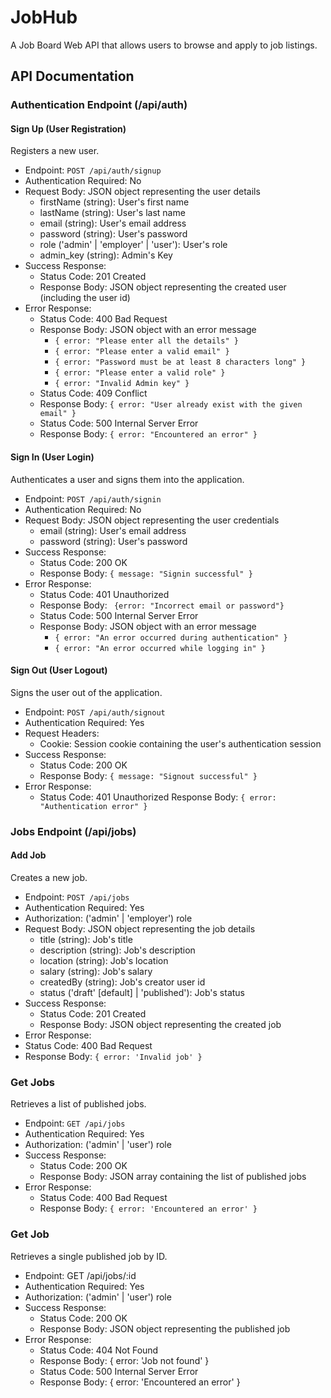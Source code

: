 # JobHub
A Job Board Web API that allows users to browse and apply to job listings.

## API Documentation

### Authentication Endpoint (/api/auth)

#### Sign Up (User Registration)
Registers a new user.

- Endpoint: `POST /api/auth/signup`
- Authentication Required: No
- Request Body: JSON object representing the user details
  - firstName (string): User's first name
  - lastName (string): User's last name
  - email (string): User's email address
  - password (string): User's password
  - role ('admin' | 'employer' | 'user'): User's role 
  - admin_key (string): Admin's Key
- Success Response:
  - Status Code: 201 Created
  - Response Body: JSON object representing the created user (including the user id)
- Error Response:
  - Status Code: 400 Bad Request
  - Response Body: JSON object with an error message
    - `{ error: "Please enter all the details" }`
    - `{ error: "Please enter a valid email" }`
    - `{ error: "Password must be at least 8 characters long" }`
    - `{ error: "Please enter a valid role" }`
    - `{ error: "Invalid Admin key" }`
  - Status Code: 409 Conflict
  - Response Body: `{ error: "User already exist with the given email" }`
  - Status Code: 500 Internal Server Error
  - Response Body: `{ error: "Encountered an error" }`

#### Sign In (User Login)
Authenticates a user and signs them into the application.

- Endpoint: `POST /api/auth/signin`
- Authentication Required: No
- Request Body: JSON object representing the user credentials
  - email (string): User's email address
  - password (string): User's password
- Success Response:
  - Status Code: 200 OK
  - Response Body: `{ message: "Signin successful" }`
- Error Response:
  - Status Code: 401 Unauthorized
  - Response Body: ` {error: "Incorrect email or password"}`
  - Status Code: 500 Internal Server Error
  - Response Body: JSON object with an error message
    - `{ error: "An error occurred during authentication" }`
    - `{ error: "An error occurred while logging in" }`

#### Sign Out (User Logout)
Signs the user out of the application.
- Endpoint: `POST /api/auth/signout`
- Authentication Required: Yes
- Request Headers:
  - Cookie: Session cookie containing the user's authentication session
- Success Response:
  - Status Code: 200 OK
  - Response Body: `{ message: "Signout successful" }`
- Error Response:
  - Status Code: 401 Unauthorized
Response Body: `{ error: "Authentication error" }`

### Jobs Endpoint (/api/jobs)

#### Add Job
Creates a new job.

- Endpoint: `POST /api/jobs`
- Authentication Required: Yes
- Authorization: ('admin' | 'employer') role
- Request Body: JSON object representing the job details
  - title (string): Job's title
  - description (string): Job's description
  - location (string): Job's location
  - salary (string): Job's salary
  - createdBy (string): Job's creator user id
  - status ('draft' [default] | 'published'): Job's status
- Success Response:
  - Status Code: 201 Created
  - Response Body: JSON object representing the created job
- Error Response:
- Status Code: 400 Bad Request
- Response Body: `{ error: 'Invalid job' }`

### Get Jobs
Retrieves a list of published jobs.

- Endpoint: `GET /api/jobs`
- Authentication Required: Yes
- Authorization: ('admin' | 'user') role
- Success Response:
  - Status Code: 200 OK
  - Response Body: JSON array containing the list of published jobs
- Error Response:
  - Status Code: 400 Bad Request
  - Response Body: `{ error: 'Encountered an error' }`

### Get Job
Retrieves a single published job by ID.

- Endpoint: GET /api/jobs/:id
- Authentication Required: Yes
- Authorization: ('admin' | 'user') role
- Success Response:
  - Status Code: 200 OK
  - Response Body: JSON object representing the published job
- Error Response:
  - Status Code: 404 Not Found
  - Response Body: { error: 'Job not found' }
  - Status Code: 500 Internal Server Error
  - Response Body: { error: 'Encountered an error' }
